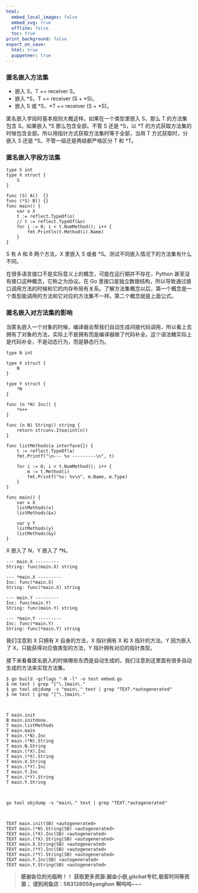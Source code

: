 ```yaml
---
html:
  embed_local_images: false
  embed_svg: true
  offline: false
  toc: true
print_background: false
export_on_save:
  html: true
  puppeteer: true
---
```

### 匿名嵌入方法集

  * 嵌入 S，T += receiver S。
  * 嵌入 *S，T += receiver (S + *S)。
  * 嵌入 S 或 *S，*T += receiver (S + *S)。

匿名嵌入字段时基本规则大概这样。如果在一个类型里嵌入 S，那么 T 的方法集包含 S。如果嵌入 *S 那么包含全部。不管 S 还是 *S，以 *T
的方式获取方法集的时候包含全部。所以用指针方式获取方法集时等于全部，当用 T 方式获取时，分嵌入 S 还是 *S。不管一级还是两级都严格区分 T 和 *T。

### 匿名嵌入字段方法集

    
    
    type S int
    type X struct {
        S
    }
    
    func (S) A()  {}
    func (*S) B() {}
    func main() {
        var o X
        t := reflect.TypeOf(o)
        // t := reflect.TypeOf(&o)
        for i := 0; i < t.NumMethod(); i++ {
            fmt.Println(t.Method(i).Name)
        }
    }
    

S 有 A 和 B 两个方法，X 里嵌入 S 或者 *S。测试不同嵌入情况下的方法集有什么不同。

在很多语言接口不是实际意义上的概念，可能在运行期并不存在，Python 甚至没有接口这种概念，它称之为协议。在 Go
里接口是独立数据结构，所以导致通过接口调用方法的时候和它的内存布局有关系。了解方法集概念以后，第一个概念是一个类型能调用的方法和它对应的方法集不一样。第二个概念就是上面公式。

### 匿名嵌入对方法集的影响

当匿名嵌入一个对象的时候，编译器会帮我们自动生成间接代码调用，所以看上去拥有了对象的方法，实际上不是拥有而是编译器做了代码补全。这个语法糖实际上是代码补全，不是动态行为，而是静态行为。

    
    
    type N int
    
    type X struct {
        N
    }
    
    type Y struct {
        *N
    }
    
    func (n *N) Inc() {
        *n++
    }
    
    func (n N) String() string {
        return strconv.Itoa(int(n))
    }
    
    func listMethods(a interface{}) {
        t := reflect.TypeOf(a)
        fmt.Printf("\n--- %v ---------\n", t)
    
        for i := 0; i < t.NumMethod(); i++ {
            m := t.Method(i)
            fmt.Printf("%s: %v\n", m.Name, m.Type)
        }
    }
    
    func main() {
        var x X
        listMethods(x)
        listMethods(&x)
    
        var y Y
        listMethods(y)
        listMethods(&y)
    }
    

X 嵌入了 N，Y 嵌入了 *N。

    
    
    --- main.X ---------
    String: func(main.X) string
    
    --- *main.X ---------
    Inc: func(*main.X)
    String: func(*main.X) string
    
    --- main.Y ---------
    Inc: func(main.Y)
    String: func(main.Y) string
    
    --- *main.Y ---------
    Inc: func(*main.Y)
    String: func(*main.Y) string
    

我们注意到 X 只拥有 X 自身的方法，X 指针拥有 X 和 X 指针的方法。Y 因为嵌入了 X，只能获得对应值类型的方法，Y 指针拥有对应的指针类型。

接下来看看匿名嵌入的时候哪些东西是自动生成的，我们注意到这里面有很多自动生成的方法来实现方法集。

    
    
    $ go build -gcflags "-N -l" -o test embed.go
    $ nm test | grep "[^\.]main\."
    $ go tool objdump -s "main\." test | grep "TEXT.*autogenerated"
    $ nm test | grep "[^\.]main\."
    
    
    
    T main.init
    B main.initdone.
    T main.listMethods
    T main.main
    T main.(*N).Inc
    T main.(*N).String
    T main.N.String
    T main.(*X).Inc
    T main.(*X).String
    T main.X.String
    T main.(*Y).Inc
    T main.Y.Inc
    T main.(*Y).String
    T main.Y.String
    
    
    
    go tool objdump -s "main\." test | grep "TEXT.*autogenerated"
    
    
    
    TEXT main.init(SB) <autogenerated>
    TEXT main.(*N).String(SB) <autogenerated>
    TEXT main.(*X).Inc(SB) <autogenerated>
    TEXT main.(*X).String(SB) <autogenerated>
    TEXT main.X.String(SB) <autogenerated>
    TEXT main.(*Y).Inc(SB) <autogenerated>
    TEXT main.(*Y).String(SB) <autogenerated>
    TEXT main.Y.Inc(SB) <autogenerated>
    TEXT main.Y.String(SB) <autogenerated>
    

> **感谢各位的光临哟！！**
> **获取更多资源:掘金小册,gitchat专栏,极客时间等资源；**
> **请到闲鱼店：583128058yanghon**
> **啊呜呜~~~**
